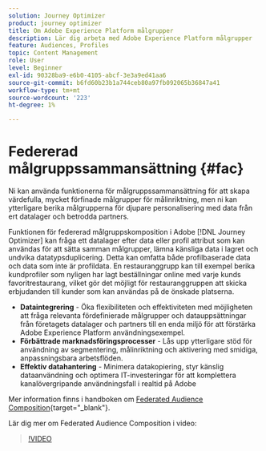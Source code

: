 ```yaml
---
solution: Journey Optimizer
product: journey optimizer
title: Om Adobe Experience Platform målgrupper
description: Lär dig arbeta med Adobe Experience Platform målgrupper
feature: Audiences, Profiles
topic: Content Management
role: User
level: Beginner
exl-id: 90328ba9-e6b0-4105-abcf-3e3a9ed41aa6
source-git-commit: b6fd60b23b1a744ceb80a97fb092065b36847a41
workflow-type: tm+mt
source-wordcount: '223'
ht-degree: 1%

---
```


# Federerad målgruppssammansättning {#fac}

Ni kan använda funktionerna för målgruppssammansättning för att skapa värdefulla, mycket förfinade målgrupper för målinriktning, men ni kan ytterligare berika målgrupperna för djupare personalisering med data från ert datalager och betrodda partners.

Funktionen för federerad målgruppskomposition i Adobe [!DNL Journey Optimizer] kan fråga ett datalager efter data eller profil
attribut som kan användas för att sätta samman målgrupper, lämna känsliga data i lagret och undvika datatypsduplicering. Detta kan omfatta både profilbaserade data och data som inte är profildata. En restauranggrupp kan till exempel berika kundprofiler
som nyligen har lagt beställningar online med varje kunds favoritrestaurang, vilket gör det möjligt för restauranggruppen att skicka erbjudanden till kunder som kan användas på de önskade platserna.

* **Dataintegrering** - Öka flexibiliteten och effektiviteten med möjligheten att fråga relevanta fördefinierade målgrupper och datauppsättningar från företagets datalager och partners till en enda miljö för att förstärka Adobe Experience Platform användningsexempel.
* **Förbättrade marknadsföringsprocesser** - Lås upp ytterligare stöd för användning av segmentering, målinriktning och aktivering med smidiga, anpassningsbara arbetsflöden.
* **Effektiv datahantering** - Minimera datakopiering, styr känslig
dataanvändning och optimera IT-investeringar för att komplettera kanalövergripande användningsfall i realtid på Adobe

Mer information finns i handboken om [Federated Audience Composition](https://experienceleague.adobe.com/sv/docs/federated-audience-composition/using/home){target="_blank"}.

Lär dig mer om Federated Audience Composition i video:

>[!VIDEO](https://video.tv.adobe.com/v/3450886?captions=swe&quality=12)
